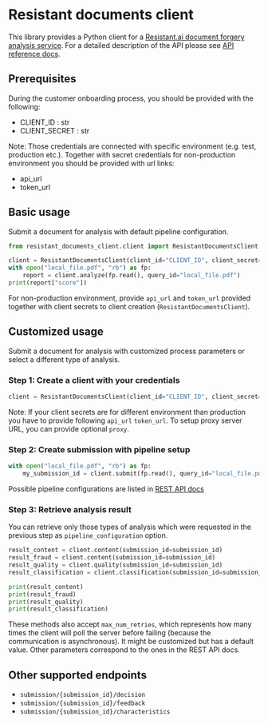 # Resistant documents client

This library provides a Python client for a [Resistant.ai document forgery analysis service](https://resistant.ai/products/documents/).
For a detailed description of the API please see [API reference docs](https://documents.resistant.ai/docs/v2.html).

## Prerequisites

During the customer onboarding process, you should be provided with the following:

- CLIENT_ID : str
- CLIENT_SECRET : str

Note: Those credentials are connected with specific environment (e.g. test, production etc.). Together with secret credentials for 
non-production environment you should be provided with url links:
- api_url
- token_url

## Basic usage

Submit a document for analysis with default pipeline configuration.

```python
from resistant_documents_client.client import ResistantDocumentsClient

client = ResistantDocumentsClient(client_id="CLIENT_ID", client_secret="CLIENT_SECRET")
with open("local_file.pdf", "rb") as fp:
    report = client.analyze(fp.read(), query_id="local_file.pdf")
print(report["score"])
``` 
For non-production environment, provide `api_url` and `token_url` provided together with client secrets to client creation (`ResistantDocumentsClient`).

## Customized usage

Submit a document for analysis with customized process parameters or select a different type of analysis. 

### Step 1: Create a client with your credentials

```python
client = ResistantDocumentsClient(client_id="CLIENT_ID", client_secret="CLIENT_SECRET")
```

Note: If your client secrets are for different environment than production you have to provide following `api_url` `token_url`. To setup proxy server URL, you can provide optional `proxy`.

### Step 2: Create submission with pipeline setup

```python
with open("local_file.pdf", "rb") as fp:
    my_submission_id = client.submit(fp.read(), query_id="local_file.pdf", pipeline_configuration="CONTENT_AFTER_FRAUD_AFTER_QUALITY")
```

Possible pipeline configurations are listed in [REST API docs](https://documents.testing.resistant.ai/docs/v2-preview.html#operation/createSubmission)

### Step 3: Retrieve analysis result
You can retrieve only those types of analysis which were requested in the previous step as `pipeline_configuration` option.

```python
result_content = client.content(submission_id=submission_id)
result_fraud = client.content(submission_id=submission_id)
result_quality = client.quality(submission_id=submission_id)
result_classification = client.classification(submission_id=submission_id)

print(result_content)
print(result_fraud)
print(result_quality)
print(result_classification)
```
These methods also accept `max_num_retries`, which represents how many times the client will poll the server before failing (because the communication is asynchronous). It might be customized but has a default
value. Other parameters correspond to the ones in the REST API docs.

## Other supported endpoints
- `submission/{submission_id}/decision`
- `submission/{submission_id}/feedback`
- `submission/{submission_id}/characteristics`
